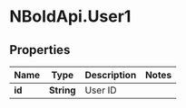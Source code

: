 # NBoldApi.User1

## Properties

Name | Type | Description | Notes
------------ | ------------- | ------------- | -------------
**id** | **String** | User ID | 



